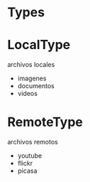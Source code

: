 Types
=====

# LocalType

archivos locales

- imagenes
- documentos
- videos

# RemoteType

archivos remotos

- youtube
- flickr
- picasa